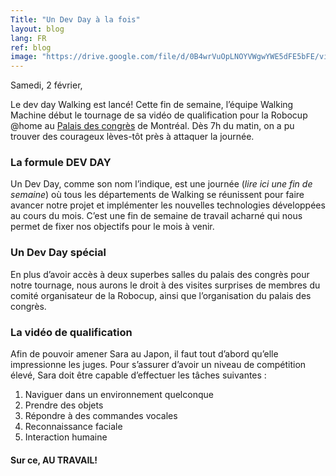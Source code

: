 ```yaml
---
Title: "Un Dev Day à la fois"
layout: blog
lang: FR
ref: blog
image: "https://drive.google.com/file/d/0B4wrVuOpLNOYVWgwYWE5dFE5bFE/view?usp=sharing"
---
```

Samedi, 2 février,

Le dev day Walking est lancé! Cette fin de semaine, l’équipe Walking Machine début le tournage de sa vidéo de qualification pour la Robocup @home au [Palais des congrès](http://congresmtl.com/) de Montréal. Dès 7h du matin, on a pu trouver des courageux lèves-tôt près à attaquer la journée.
### La formule DEV DAY
Un Dev Day, comme son nom l’indique, est une journée (*lire ici une fin de semaine*) où tous les départements de Walking se réunissent pour faire avancer notre projet et implémenter les nouvelles technologies développées au cours du mois. C’est une fin de semaine de travail acharné qui nous permet de fixer nos objectifs pour le mois à venir.
### Un Dev Day spécial
En plus d’avoir accès à deux superbes salles du palais des congrès pour notre tournage, nous aurons le droit à des visites surprises de membres du comité organisateur de la Robocup, ainsi que l’organisation du palais des congrès.
### La vidéo de qualification
Afin de pouvoir amener Sara au Japon, il faut tout d’abord qu’elle impressionne les juges. Pour s’assurer d’avoir un niveau de compétition élevé, Sara doit être capable d’effectuer les tâches suivantes :
1.	Naviguer dans un environnement quelconque
2.	Prendre des objets
3.	Répondre à des commandes vocales
4.	Reconnaissance faciale
5.	Interaction humaine
#### Sur ce, AU TRAVAIL!
